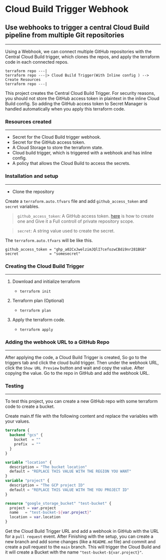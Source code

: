 # Cloud Build Trigger Webhook

## Use webhooks to trigger a central Cloud Build pipeline from multiple Git repositories
---
Using a Webhook, we can connect multiple GitHub repositories with the Central Cloud Build trigger, which clones the repos, and apply the terraform code in each connected repos.
```
terraform repo ---|
terraform repo ---|> Cloud Build Trigger(With Inline config ) --> Create Resources 
terraform repo ---|
```

This project creates the Central Cloud Build Trigger. For security reasons, you should not store the GitHub access token in plaintext in the inline Cloud Build config. So adding the GitHub access token to Secret Manager is handled automatically when you apply this terraform code.

### Resources created
---
- Secret for the Cloud Build trigger webhook.
- Secret for the GitHub access token.
- A Cloud Storage to store the terraform state.
- Cloud build trigger, which is triggered with a webhook and has inline config.
- A policy that allows the Cloud Build to access the secrets.

### Installation and setup
---
- Clone the repository

Create a `terraform.auto.tfvars` file and add `github_access_token` and `secret` variables.

> `github_access_token`: A GitHub access token. [here](https://docs.github.com/en/enterprise-server@3.4/authentication/keeping-your-account-and-data-secure/creating-a-personal-access-token) is how to create one and Give it a Full controll of private repository scope.

> `secret`: A string value used to create the secret.


The `terraform.auto.tfvars` will be like this.
```
github_access_token = "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"
secret              = "somesecret"
```

### Creating the Cloud Build Trigger
---

1. Download and initialize terraform
    - `terraform init`

2. Terraform plan (Optional)
    - `terraform plan`

3. Apply the terraform code.
    - `terraform apply`

### Adding the webhook URL to a GitHub Repo
---

After applying the code, a Cloud Build Trigger is created, So go to the triggers tab and click the cloud build trigger. Then under the webhook URL, click the `Show URL Preview` button and wait and copy the value. After copying the value. Go to the repo in GitHub and add the webhook URL.

### Testing
---
To test this project, you can create a new GitHub repo with some terraform code to create a bucket.

Create main.tf file with the following content and replace the variables with your values.
```terraform
terraform {
  backend "gcs" {
    bucket  = ""
    prefix  = ""
  }
}

variable "location" {
  description = "The bucket location"
  default = "REPLACE THIS VALUE WITH THE REGION YOU WANT"
}
variable "project" {
  description = "The GCP project ID"
  default = "REPLACE THIS VALUE WITH THE YOU PROJECT ID"
}

resource "google_storage_bucket" "test-bucket" {
  project = var.project
  name   = "test-bucket-${var.project}"
  location = var.location
}
```

Get the Cloud Build Trigger URL  and add a webhook in GitHub with the URL for a `pull request` event.
After Finishing with the setup, you can create a new branch and add some changes (like a `README.md` file) and commit and create a pull request to the `main` branch. This will trigger the Cloud Build and it will create a Bucket with the name `"test-bucket-${var.project}"`.